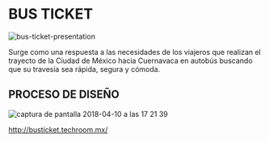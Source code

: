 # BUS TICKET
![bus-ticket-presentation](https://user-images.githubusercontent.com/32856133/38584869-62ff468a-3cdd-11e8-9e39-8ca5b0dffca2.jpg)

Surge como una respuesta a las necesidades de los viajeros que realizan el trayecto de la Ciudad de México hacia Cuernavaca en autobús buscando que su travesía sea rápida, segura y cómoda.

## PROCESO DE DISEÑO
![captura de pantalla 2018-04-10 a las 17 21 39](https://user-images.githubusercontent.com/32856133/38586566-dd02eeb8-3ce3-11e8-8ff7-983ee5eb2fcd.png)

http://busticket.techroom.mx/
